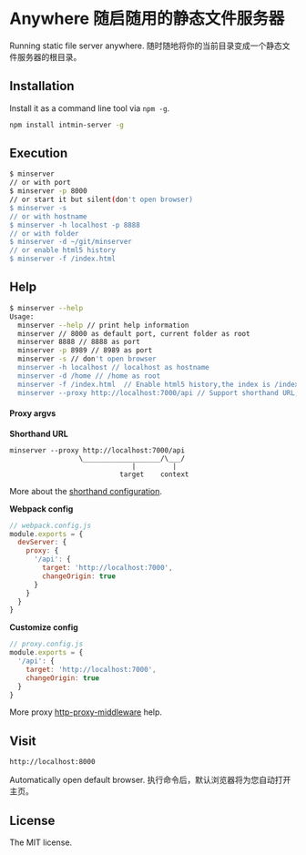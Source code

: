 Anywhere 随启随用的静态文件服务器
==============================

Running static file server anywhere. 随时随地将你的当前目录变成一个静态文件服务器的根目录。

## Installation

Install it as a command line tool via `npm -g`.

```sh
npm install intmin-server -g
```

## Execution

```sh
$ minserver
// or with port
$ minserver -p 8000
// or start it but silent(don't open browser)
$ minserver -s
// or with hostname
$ minserver -h localhost -p 8888
// or with folder
$ minserver -d ~/git/minserver
// or enable html5 history
$ minserver -f /index.html
```

## Help

```sh
$ minserver --help
Usage:
  minserver --help // print help information
  minserver // 8000 as default port, current folder as root
  minserver 8888 // 8888 as port
  minserver -p 8989 // 8989 as port
  minserver -s // don't open browser
  minserver -h localhost // localhost as hostname
  minserver -d /home // /home as root
  minserver -f /index.html  // Enable html5 history,the index is /index.html
  minserver --proxy http://localhost:7000/api // Support shorthand URL, webpack.config.js or customize config file
```

#### Proxy argvs

**Shorthand URL**
```
minserver --proxy http://localhost:7000/api
                 \___________________/\___/
                              |         |
                           target    context
```
More about the [shorthand configuration](https://github.com/chimurai/http-proxy-middleware#shorthand).

**Webpack config**
```javascript
// webpack.config.js
module.exports = {
  devServer: {
    proxy: {
      '/api': {
        target: 'http://localhost:7000',
        changeOrigin: true
      }
    }
  }
}
```

**Customize config**
```javascript
// proxy.config.js
module.exports = {
  '/api': {
    target: 'http://localhost:7000',
    changeOrigin: true
  }
}
```
More proxy [http-proxy-middleware](https://github.com/chimurai/http-proxy-middleware#context-matching) help.

## Visit

```
http://localhost:8000
```
Automatically open default browser. 执行命令后，默认浏览器将为您自动打开主页。

## License
The MIT license.
